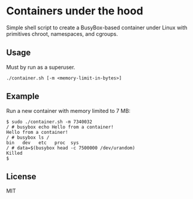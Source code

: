 # Containers under the hood

Simple shell script to create a BusyBox-based container under Linux with primitives chroot, namespaces, and cgroups.

## Usage

Must by run as a superuser.

```
./container.sh [-m <memory-limit-in-bytes>]
```

## Example

Run a new container with memory limited to 7 MB:

```
$ sudo ./container.sh -m 7340032
/ # busybox echo Hello from a container!
Hello from a container!
/ # busybox ls /
bin   dev   etc   proc  sys
/ # data=$(busybox head -c 7500000 /dev/urandom)
Killed
$
```

## License

MIT
